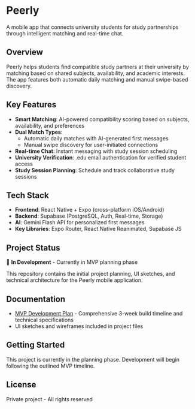 # Peerly

A mobile app that connects university students for study partnerships through intelligent matching and real-time chat.

## Overview

Peerly helps students find compatible study partners at their university by matching based on shared subjects, availability, and academic interests. The app features both automatic daily matching and manual swipe-based discovery.

## Key Features

- **Smart Matching**: AI-powered compatibility scoring based on subjects, availability, and preferences
- **Dual Match Types**: 
  - Automatic daily matches with AI-generated first messages
  - Manual swipe discovery for user-initiated connections
- **Real-time Chat**: Instant messaging with study session scheduling
- **University Verification**: .edu email authentication for verified student access
- **Study Session Planning**: Schedule and track collaborative study sessions

## Tech Stack

- **Frontend**: React Native + Expo (cross-platform iOS/Android)
- **Backend**: Supabase (PostgreSQL, Auth, Real-time, Storage)
- **AI**: Gemini Flash API for personalized first messages
- **Key Libraries**: Expo Router, React Native Reanimated, Supabase JS

## Project Status

🚧 **In Development** - Currently in MVP planning phase

This repository contains the initial project planning, UI sketches, and technical architecture for the Peerly mobile application.

## Documentation

- [MVP Development Plan](./peerly-mobile-mvp.plan.md) - Comprehensive 3-week build timeline and technical specifications
- UI sketches and wireframes included in project files

## Getting Started

This project is currently in the planning phase. Development will begin following the outlined MVP timeline.

## License

Private project - All rights reserved
